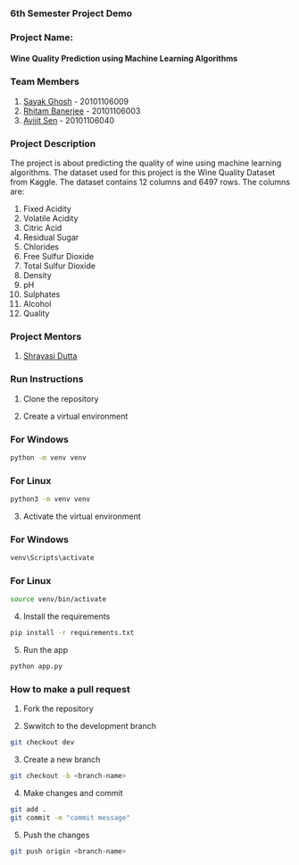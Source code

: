 ### 6th Semester Project Demo

### Project Name:
#### Wine Quality Prediction using Machine Learning Algorithms
### Team Members
1. [Sayak Ghosh]() - 20101106009
2. [Rhitam Banerjee]() - 20101106003
3. [Avijit Sen]() - 20101106040


### Project Description

The project is about predicting the quality of wine using machine learning algorithms. The dataset used for this project is the Wine Quality Dataset from Kaggle. The dataset contains 12 columns and 6497 rows. The columns are:
1. Fixed Acidity
2. Volatile Acidity
3. Citric Acid
4. Residual Sugar
5. Chlorides
6. Free Sulfur Dioxide
7. Total Sulfur Dioxide
8. Density
9. pH
10. Sulphates
11. Alcohol
12. Quality


### Project Mentors
1. [Shrayasi Dutta]()


### Run Instructions

1. Clone the repository

2. Create a virtual environment 
### For Windows
```bash
python -m venv venv
```
### For Linux
```bash
python3 -m venv venv
```
3. Activate the virtual environment
### For Windows
```bash
venv\Scripts\activate
```
### For Linux
```bash
source venv/bin/activate
```
4. Install the requirements
```bash
pip install -r requirements.txt
```
5. Run the app
```bash
python app.py
```

### How to make a pull request

1. Fork the repository

2. Swwitch to the development branch
```bash
git checkout dev
```
3. Create a new branch
```bash
git checkout -b <branch-name>
```
4. Make changes and commit
```bash
git add .
git commit -m "commit message"
```
5. Push the changes
```bash
git push origin <branch-name>
```





